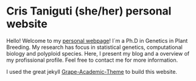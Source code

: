 # Cris Taniguti (she/her) personal website

Hello! Welcome to my [personal webpage](https://cristianetaniguti.github.io/)! I´m a Ph.D in Genetics in Plant Breeding. My research has focus in statistical genetics, computational biology and polyploid species. Here, I present my blog and a overview of my profissional profile. Feel free to contact me for more information.

I used the great jekyll [Grape-Academic-Theme](https://github.com/chrjabs/Grape-Academic-Theme) to build this website.  
